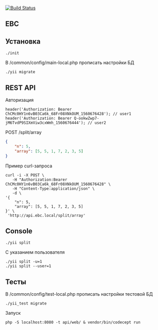 [![Build Status](https://travis-ci.org/drtsb/ebc-test.svg?branch=master)](https://travis-ci.org/drtsb/ebc-test)

EBC
---

Установка
---------
```
./init
```

В /common/config/main-local.php прописать настройки БД

```
./yii migrate
```

REST API
--------
Авторизация
```
header('Authorization: Bearer ChCMc0HY1n6vB03Ca6k_68Fr08XNkOUM_1560676428'); // user1
header('Authorization: Bearer Q-ookwZwp7-jM6TvdP9SIXmViw3cxWmh_1560676444'); // user2
```

POST /split/array

```json
{
	"n": 5,
	"array": [5, 5, 1, 7, 2, 3, 5]
}
```

Пример curl-запроса
```
curl -i -X POST \
   -H "Authorization:Bearer ChCMc0HY1n6vB03Ca6k_68Fr08XNkOUM_1560676428" \
   -H "Content-Type:application/json" \
   -d \
'{
	"n": 5,
	"array": [5, 5, 1, 7, 2, 3, 5]
}' \
 'http://api.ebc.local/split/array'
```


Console
-------

```
./yii split
```

С указанием пользователя
```
./yii split -u=1
./yii split --user=1
```

Тесты
-----
В /common/config/test-local.php прописать настройки тестовой БД

```
./yii_test migrate
```

Запуск
```
php -S localhost:8080 -t api/web/ & vendor/bin/codecept run
```